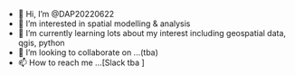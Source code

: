 - 👋 Hi, I’m @DAP20220622
- 👀 I’m interested in spatial modelling & analysis
- 🌱 I’m currently learning lots about my interest including geospatial data, qgis, python
- 💞️ I’m looking to collaborate on ...(tba)
- 📫 How to reach me ...[Slack tba <group> ]

<!---
DAP20220622/DAP20220622 is a ✨ special ✨ repository because its `README.md` (this file) appears on your GitHub profile.
You can click the Preview link to take a look at your changes.
--->
